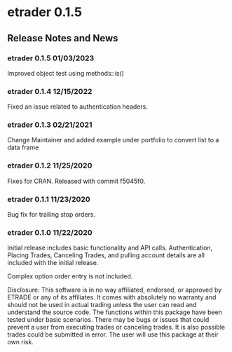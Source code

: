 # etrader 0.1.5

## Release Notes and News

### etrader 0.1.5 01/03/2023

Improved object test using methods::is()

### etrader 0.1.4 12/15/2022

Fixed an issue related to authentication headers.


### etrader 0.1.3 02/21/2021

Change Maintainer and added example under
portfolio to convert list to a data frame

### etrader 0.1.2 11/25/2020

Fixes for CRAN. Released with commit f5045f0.

### etrader 0.1.1 11/23/2020

Bug fix for trailing stop orders.

### etrader 0.1.0 11/22/2020

Initial release includes basic functionality and API calls. Authentication,
Placing Trades, Canceling Trades, and pulling account details are all included
with the initial release.

Complex option order entry is not included.

Disclosure: 
This software is in no way affiliated, endorsed, or approved by ETRADE or any 
of its affiliates. It comes with absolutely no warranty and should not be used 
in actual trading unless the user can read and understand the source code. The 
functions within this package have been tested under basic scenarios. There may 
be bugs or issues that could prevent a user from executing trades or canceling 
trades. It is also possible trades could be submitted in error. The user will 
use this package at their own risk.
